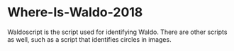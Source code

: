 # Where-Is-Waldo-2018
Waldoscript is the script used for identifying Waldo. There are other scripts as well, such as a script that identifies circles in images.


